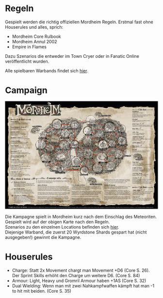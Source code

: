 # Regeln
Gespielt werden die richtig offiziellen Mordheim Regeln. Erstmal fast ohne Houserules und alles, sprich:  
 - Mordheim Core Rulbook
 - Mordheim Annul 2002
 - Empire in Flames

Dazu Szenarios die entweder im Town Cryer oder in Fanatic Online veröffentlicht wurden.

Alle spielbaren Warbands findet sich [hier](https://github.com/Labernator/Mordheim/tree/master/Return-to-Mordheim/Warbands).

# Campaign

![Mordheim%20Map%20Campaign%202021.jpg](Mordheim%20Map%20Campaign%202021.jpg)  

Die Kampagne spielt in Mordheim kurz nach dem Einschlag des Meteoriten. Gespielt wird auf der obigen Karte nach den Regeln.  
Szenarios zu den einzelnen Locations befinden sich [hier](https://github.com/Labernator/Mordheim/tree/master/Return-to-Mordheim/Szenarios).  
Diejenige Warband, die zuerst 20 Wyrdstone Shards gespart hat (nicht ausgegeben!) gewinnt die Kampagne. 

# Houserules
 - Charge: Statt 2x Movement chargt man Movement +D6 (Core S. 26). Der Sprint Skills erhöht den Charge um weitere D6. (Core S. 84)  
 - Armour: Light, Heavy und Gromril Armour haben +1AS (Core S. 32)  
 - Dual Wielding: Wenn man mit zwei Nahkampfwaffen kämpft hat man -1 to hit mit beiden. (Core S. 35) 
